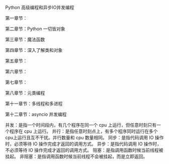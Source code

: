 Python 高级编程和异步IO并发编程

第一章节：

第二章节：Python 一切皆对象

第三章节：魔法函数

第四章节：深入了解类和对象

第五章节：

第六章节：

第七章节：

第八章节：元类编程

第十一章节：多线程和多进程

第十二章节：asyncio 并发编程

并发：是指一个时间段内，有几个程序在同一个 cpu 上运行，但任意时刻只有一个程序在 cpu 上运行。
并行：是指任意时刻点上，有多个程序同时运行在多个cpu上运行且互不干扰。并行数量和 cpu 数量相同。
同步：是指代码调用 IO 操作时，必须等待 IO 操作完成才返回的调用方式。
异步：是指代码调用 IO 操作时，不必须等待 IO 操作完成才返回的调用方式。
阻塞：是指调用函数时候当前线程被挂起。
非阻塞：是指调用函数时候当前线程不会被挂起，而是立即返回。